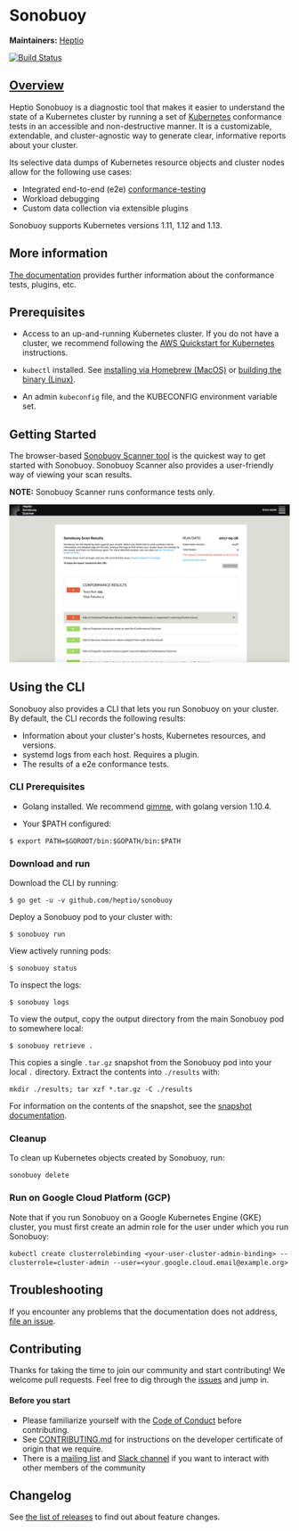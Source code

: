 # Sonobuoy

**Maintainers:** [Heptio][heptio]

[![Build Status][status]][travis]

[heptio]: https://github.com/heptio
[status]: https://travis-ci.org/heptio/sonobuoy.svg?branch=master
[travis]: https://travis-ci.org/heptio/sonobuoy/#

## [Overview][oview]

Heptio Sonobuoy is a diagnostic tool that makes it easier to understand the
state of a Kubernetes cluster by running a set of [Kubernetes][k8s] conformance
tests in an accessible and non-destructive manner. It is a customizable,
extendable, and cluster-agnostic way to generate clear, informative reports
about your cluster.

Its selective data dumps of Kubernetes resource objects and cluster nodes allow
for the following use cases:

* Integrated end-to-end (e2e) [conformance-testing][e2e]
* Workload debugging
* Custom data collection via extensible plugins

Sonobuoy supports Kubernetes versions 1.11, 1.12 and 1.13.

[k8s]: https://github.com/kubernetes/kubernetes
[e2e]: conformance-testing.md
[oview]: https://youtu.be/k-P4hXdruRs?t=9m27s

## More information

[The documentation][docs] provides further information about the conformance
tests, plugins, etc.

[docs]: https://github.com/heptio/sonobuoy/tree/v0.13.0/docs

## Prerequisites

* Access to an up-and-running Kubernetes cluster. If you do not have a cluster,
  we recommend following the [AWS Quickstart for Kubernetes][quickstart] instructions.

[quickstart]: https://aws.amazon.com/quickstart/architecture/heptio-kubernetes/

* `kubectl` installed. See [installing via Homebrew (MacOS)][brew] or [building
  the binary (Linux)][linux].

* An admin `kubeconfig` file, and the KUBECONFIG environment variable set.

[brew]: https://kubernetes.io/docs/tasks/tools/install-kubectl/#install-with-homebrew-on-macos
[linux]: https://kubernetes.io/docs/tasks/tools/install-kubectl/#tabset-1

## Getting Started

The browser-based [Sonobuoy Scanner tool][scanner] is the quickest way to get
started with Sonobuoy. Sonobuoy Scanner also provides a user-friendly way of
viewing your scan results.

**NOTE:** Sonobuoy Scanner runs conformance tests only.

![tarball overview screenshot][screenshot]

[scanner]: https://scanner.heptio.com/
[screenshot]: img/scanner.png

## Using the CLI

Sonobuoy also provides a CLI that lets you run Sonobuoy on your cluster. By default, the CLI
records the following results:

* Information about your cluster's hosts, Kubernetes resources, and versions.
* systemd logs from each host. Requires a plugin.
* The results of a e2e conformance tests.

### CLI Prerequisites

* Golang installed. We recommend [gimme][gimme], with golang version 1.10.4.

* Your $PATH configured:

```
$ export PATH=$GOROOT/bin:$GOPATH/bin:$PATH 
```  

[gimme]: https://github.com/travis-ci/gimme

### Download and run

Download the CLI by running:

```
$ go get -u -v github.com/heptio/sonobuoy
```

Deploy a Sonobuoy pod to your cluster with:

```
$ sonobuoy run
```

View actively running pods:

```
$ sonobuoy status 
```

To inspect the logs:

```
$ sonobuoy logs
```

To view the output, copy the output directory from the main Sonobuoy pod to
somewhere local:

```
$ sonobuoy retrieve .
```

This copies a single `.tar.gz` snapshot from the Sonobuoy pod into your local
`.` directory. Extract the contents into `./results` with:

```
mkdir ./results; tar xzf *.tar.gz -C ./results
```

For information on the contents of the snapshot, see the [snapshot
documentation][snapshot].

[snapshot]: snapshot.md

### Cleanup

To clean up Kubernetes objects created by Sonobuoy, run:

```
sonobuoy delete
```

### Run on Google Cloud Platform (GCP)

Note that if you run Sonobuoy on a Google Kubernetes Engine (GKE) cluster, you
must first create an admin role for the user under which you run Sonobuoy:

```
kubectl create clusterrolebinding <your-user-cluster-admin-binding> --clusterrole=cluster-admin --user=<your.google.cloud.email@example.org>
```

## Troubleshooting

If you encounter any problems that the documentation does not address, [file an
issue][issue].

[issue]: https://github.com/heptio/sonobuoy/issues

## Contributing

Thanks for taking the time to join our community and start contributing! We
welcome pull requests. Feel free to dig through the [issues][issue] and jump in.

#### Before you start

* Please familiarize yourself with the [Code of Conduct][coc] before
  contributing.
* See [CONTRIBUTING.md][contrib] for instructions on the developer certificate
  of origin that we require.
* There is a [mailing list][list] and [Slack channel][slack] if you want to
  interact with other members of the community

[coc]: https://github.com/heptio/sonobuoy/blob/master/CODE_OF_CONDUCT.md
[contrib]: https://github.com/heptio/sonobuoy/blob/master/CONTRIBUTING.md
[list]: https://groups.google.com/forum/#!forum/heptio-sonobuoy
[slack]: https://kubernetes.slack.com/messages/sonobuoy

## Changelog

See [the list of releases][releases] to find out about feature changes.

[releases]: https://github.com/heptio/sonobuoy/releases

